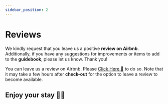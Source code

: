 ```yaml
---
sidebar_position: 2
---
```


# Reviews

We kindly request that you leave us a positive **review on Airbnb**. Additionally, if you have any suggestions for improvements or items to add to the **guidebook**, please let us know. Thank you!

You can leave us a review on Airbnb. Please <a href="https://www.airbnb.com/rooms/1197383563617901000?guests=1&adults=1&s=67&unique_share_id=843ba89d-08ba-4f69-8714-43f3a72ec1fc" target="_blank">Click Here 🔗</a> to do so. Note that it may take a few hours after **check-out** for the option to leave a review to become available.

## **Enjoy your stay 🎉🥳**
